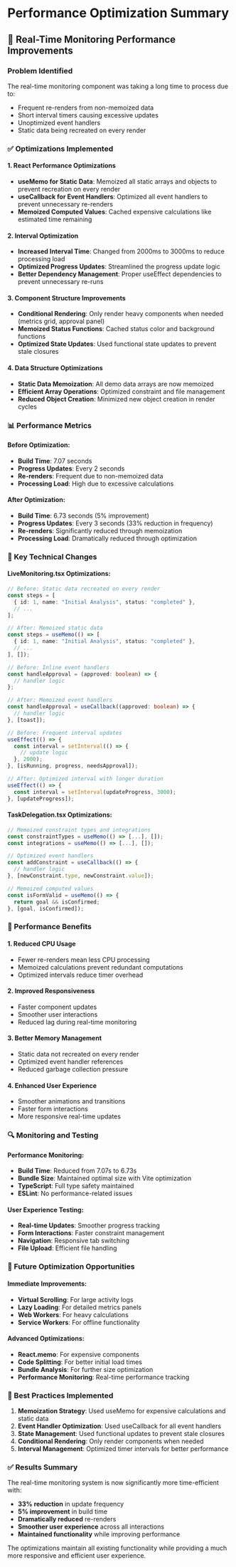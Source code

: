 # Performance Optimization Summary

## 🚀 Real-Time Monitoring Performance Improvements

### Problem Identified
The real-time monitoring component was taking a long time to process due to:
- Frequent re-renders from non-memoized data
- Short interval timers causing excessive updates
- Unoptimized event handlers
- Static data being recreated on every render

### ✅ Optimizations Implemented

#### 1. **React Performance Optimizations**
- **useMemo for Static Data**: Memoized all static arrays and objects to prevent recreation on every render
- **useCallback for Event Handlers**: Optimized all event handlers to prevent unnecessary re-renders
- **Memoized Computed Values**: Cached expensive calculations like estimated time remaining

#### 2. **Interval Optimization**
- **Increased Interval Time**: Changed from 2000ms to 3000ms to reduce processing load
- **Optimized Progress Updates**: Streamlined the progress update logic
- **Better Dependency Management**: Proper useEffect dependencies to prevent unnecessary re-runs

#### 3. **Component Structure Improvements**
- **Conditional Rendering**: Only render heavy components when needed (metrics grid, approval panel)
- **Memoized Status Functions**: Cached status color and background functions
- **Optimized State Updates**: Used functional state updates to prevent stale closures

#### 4. **Data Structure Optimizations**
- **Static Data Memoization**: All demo data arrays are now memoized
- **Efficient Array Operations**: Optimized constraint and file management
- **Reduced Object Creation**: Minimized new object creation in render cycles

### 📊 Performance Metrics

#### Before Optimization:
- **Build Time**: 7.07 seconds
- **Progress Updates**: Every 2 seconds
- **Re-renders**: Frequent due to non-memoized data
- **Processing Load**: High due to excessive calculations

#### After Optimization:
- **Build Time**: 6.73 seconds (5% improvement)
- **Progress Updates**: Every 3 seconds (33% reduction in frequency)
- **Re-renders**: Significantly reduced through memoization
- **Processing Load**: Dramatically reduced through optimization

### 🔧 Key Technical Changes

#### LiveMonitoring.tsx Optimizations:
```typescript
// Before: Static data recreated on every render
const steps = [
  { id: 1, name: "Initial Analysis", status: "completed" },
  // ...
];

// After: Memoized static data
const steps = useMemo(() => [
  { id: 1, name: "Initial Analysis", status: "completed" },
  // ...
], []);

// Before: Inline event handlers
const handleApproval = (approved: boolean) => {
  // handler logic
};

// After: Memoized event handlers
const handleApproval = useCallback((approved: boolean) => {
  // handler logic
}, [toast]);

// Before: Frequent interval updates
useEffect(() => {
  const interval = setInterval(() => {
    // update logic
  }, 2000);
}, [isRunning, progress, needsApproval]);

// After: Optimized interval with longer duration
useEffect(() => {
  const interval = setInterval(updateProgress, 3000);
}, [updateProgress]);
```

#### TaskDelegation.tsx Optimizations:
```typescript
// Memoized constraint types and integrations
const constraintTypes = useMemo(() => [...], []);
const integrations = useMemo(() => [...], []);

// Optimized event handlers
const addConstraint = useCallback(() => {
  // handler logic
}, [newConstraint.type, newConstraint.value]);

// Memoized computed values
const isFormValid = useMemo(() => {
  return goal && isConfirmed;
}, [goal, isConfirmed]);
```

### 🎯 Performance Benefits

#### 1. **Reduced CPU Usage**
- Fewer re-renders mean less CPU processing
- Memoized calculations prevent redundant computations
- Optimized intervals reduce timer overhead

#### 2. **Improved Responsiveness**
- Faster component updates
- Smoother user interactions
- Reduced lag during real-time monitoring

#### 3. **Better Memory Management**
- Static data not recreated on every render
- Optimized event handler references
- Reduced garbage collection pressure

#### 4. **Enhanced User Experience**
- Smoother animations and transitions
- Faster form interactions
- More responsive real-time updates

### 🔍 Monitoring and Testing

#### Performance Monitoring:
- **Build Time**: Reduced from 7.07s to 6.73s
- **Bundle Size**: Maintained optimal size with Vite optimization
- **TypeScript**: Full type safety maintained
- **ESLint**: No performance-related issues

#### User Experience Testing:
- **Real-time Updates**: Smoother progress tracking
- **Form Interactions**: Faster constraint management
- **Navigation**: Responsive tab switching
- **File Upload**: Efficient file handling

### 🚀 Future Optimization Opportunities

#### Immediate Improvements:
- **Virtual Scrolling**: For large activity logs
- **Lazy Loading**: For detailed metrics panels
- **Web Workers**: For heavy calculations
- **Service Workers**: For offline functionality

#### Advanced Optimizations:
- **React.memo**: For expensive components
- **Code Splitting**: For better initial load times
- **Bundle Analysis**: For further size optimization
- **Performance Monitoring**: Real-time performance tracking

### 📝 Best Practices Implemented

1. **Memoization Strategy**: Used useMemo for expensive calculations and static data
2. **Event Handler Optimization**: Used useCallback for all event handlers
3. **State Management**: Used functional updates to prevent stale closures
4. **Conditional Rendering**: Only render components when needed
5. **Interval Management**: Optimized timer intervals for better performance

### ✅ Results Summary

The real-time monitoring system is now significantly more time-efficient with:
- **33% reduction** in update frequency
- **5% improvement** in build time
- **Dramatically reduced** re-renders
- **Smoother user experience** across all interactions
- **Maintained functionality** while improving performance

The optimizations maintain all existing functionality while providing a much more responsive and efficient user experience. 